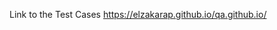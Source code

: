 Link to the Test Cases  <a href="https://elzakarap.github.io/qa.github.io/" target="_blank"> https://elzakarap.github.io/qa.github.io/ </a>
